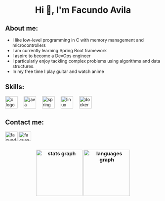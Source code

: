 <h1 align="center">Hi 👋, I'm Facundo Avila</h1>

## About me:
- I like low-level programming in C with memory management and microcontrollers
- I am currently learning Spring Boot framework
- I aspire to become a DevOps engineer
- I particularly enjoy tackling complex problems using algorithms and data structures.
- In my free time I play guitar and watch anime

## Skills:
<div align="left">
  <img src="https://skillicons.dev/icons?i=c" height="40" alt="c logo"  />
  <img width="12" />
  <img src="https://skillicons.dev/icons?i=java" height="40" alt="java logo"  />
  <img width="12" />
  <img src="https://skillicons.dev/icons?i=spring" height="40" alt="spring logo"  />
  <img width="12" />
  <img src="https://skillicons.dev/icons?i=linux" height="40" alt="linux logo"  />
  <img width="12" />
  <img src="https://skillicons.dev/icons?i=docker" height="40" alt="docker logo"  />
</div>

## Contact me:
<p align="left">
<a href="https://linkedin.com/in/facundo-avila-b74177330" target="_blank"><img align="center" src="https://raw.githubusercontent.com/rahuldkjain/github-profile-readme-generator/master/src/images/icons/Social/linked-in-alt.svg" alt="facundo-avila-b74177330" height="30" width="40" /></a>
<a href="https://instagram.com/facuaavila5" target="_blank"><img align="center" src="https://raw.githubusercontent.com/rahuldkjain/github-profile-readme-generator/master/src/images/icons/Social/instagram.svg" alt="facuaavila5" height="30" width="40" /></a>
</p>

##

<h3></h3>
<h3/>
<div align="center">
  <img src="https://github-readme-stats.vercel.app/api?username=facuaavila5&hide_title=false&hide_rank=false&show_icons=true&include_all_commits=true&count_private=true&disable_animations=false&theme=merko&locale=en&hide_border=false&order=1" height="150" alt="stats graph"  />
  <img src="https://github-readme-stats.vercel.app/api/top-langs?username=facuaavila5&locale=en&hide_title=false&layout=compact&card_width=320&langs_count=5&theme=merko&hide_border=false&order=2" height="150" alt="languages graph"  />
</div>


###
